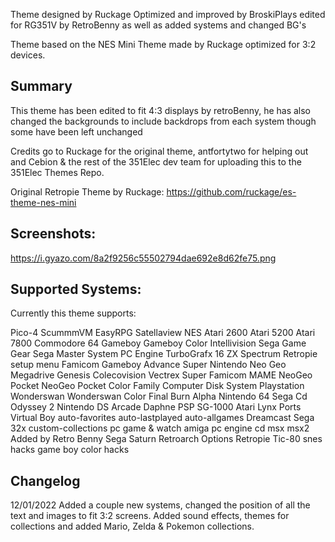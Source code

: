 Theme designed by Ruckage
Optimized and improved by BroskiPlays
edited for RG351V by RetroBenny as well as added systems and changed BG's

Theme based on the NES Mini Theme made by Ruckage optimized for 3:2 devices.

Summary
--------------------------------------------------------------------------------

This theme has been edited to fit 4:3 displays by retroBenny, he has also changed the backgrounds to include backdrops from each system though some have been left unchanged

Credits go to Ruckage for the original theme, antfortytwo for helping out and Cebion & the rest of the 351Elec dev team for uploading this to the 351Elec Themes Repo.


Original Retropie Theme by Ruckage:
https://github.com/ruckage/es-theme-nes-mini

Screenshots:
-------------------------------------------------------------------------------  
https://i.gyazo.com/8a2f9256c55502794dae692e8d62fe75.png

Supported Systems:
-------------------------------------------------------------------------------  

Currently this theme supports:

Pico-4
ScummmVM
EasyRPG
Satellaview
NES
Atari 2600
Atari 5200
Atari 7800
Commodore 64
Gameboy
Gameboy Color
Intellivision
Sega Game Gear
Sega Master System
PC Engine
TurboGrafx 16
ZX Spectrum
Retropie setup menu
Famicom
Gameboy Advance
Super Nintendo
Neo Geo
Megadrive
Genesis
Colecovision
Vectrex
Super Famicom
MAME
NeoGeo Pocket
NeoGeo Pocket Color
Family Computer Disk System
Playstation
Wonderswan
Wonderswan Color
Final Burn Alpha
Nintendo 64
Sega Cd
Odyssey 2
Nintendo DS
Arcade
Daphne
PSP
SG-1000
Atari Lynx
Ports
Virtual Boy
auto-favorites
auto-lastplayed
auto-allgames
Dreamcast
Sega 32x
custom-collections
pc
game & watch
amiga
pc engine cd
msx
msx2
Added by Retro Benny 
Sega Saturn
Retroarch
Options
Retropie
Tic-80
snes hacks
game boy color hacks

Changelog
-------------------------------------------------------------------------------  

12/01/2022
Added a couple new systems, changed the position of all the text and images to fit 3:2 screens. 
Added sound effects, themes for collections and added Mario, Zelda & Pokemon collections.

